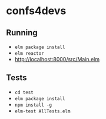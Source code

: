# confs4devs

## Running

- `elm package install`
- `elm reactor`
- [http://localhost:8000/src/Main.elm](http://localhost:8000/src/Main.elm)

## Tests

- `cd test`
- `elm package install`
- `npm install -g`
- `elm-test AllTests.elm`
